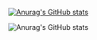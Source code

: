 <!-- 
# GitHub Readme Stats を利用してGitHubプロフィールをカッコよくする
# https://qiita.com/zizi4n5/items/f8076cb25bbf64a9bc1c
# GitHub Readme Stats: https://github.com/anuraghazra/github-readme-stats/blob/master/docs/readme_ja.md
 -->
 
<!-- # 統計情報を動的生成 -->
[![Anurag's GitHub stats](https://github-readme-stats.vercel.app/api?username=riron1206)](https://github.com/anuraghazra/github-readme-stats)

<!-- # アイコンの表示 -->
![Anurag's GitHub stats](https://github-readme-stats.vercel.app/api?username=riron1206&show_icons=true)
